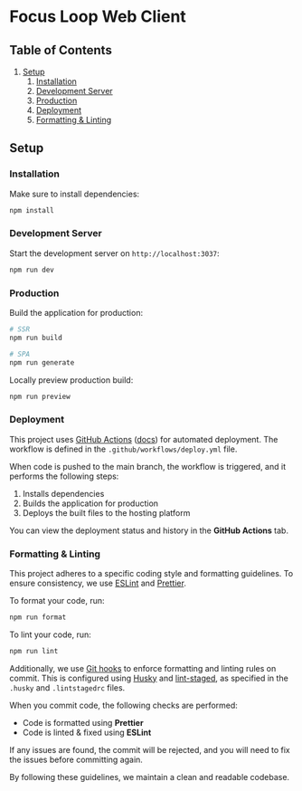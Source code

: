 # Focus Loop Web Client

## Table of Contents

1. [Setup](#setup)
   1. [Installation](#installation)
   2. [Development Server](#development-server)
   3. [Production](#production)
   4. [Deployment](#deployment)
   5. [Formatting & Linting](#formatting--linting)

## Setup

### Installation

Make sure to install dependencies:

```bash
npm install
```

### Development Server

Start the development server on `http://localhost:3037`:

```bash
npm run dev
```

### Production

Build the application for production:

```bash
# SSR
npm run build

# SPA
npm run generate
```

Locally preview production build:

```bash
npm run preview
```

### Deployment

This project uses [GitHub Actions](https://github.com/features/actions) ([docs](https://docs.github.com/en/actions)) for automated deployment. The workflow is defined in the `.github/workflows/deploy.yml` file.

When code is pushed to the main branch, the workflow is triggered, and it performs the following steps:

1. Installs dependencies
2. Builds the application for production
3. Deploys the built files to the hosting platform

You can view the deployment status and history in the **GitHub Actions** tab.

### Formatting & Linting

This project adheres to a specific coding style and formatting guidelines. To ensure consistency, we use [ESLint](https://www.npmjs.com/package/eslint) and [Prettier](https://www.npmjs.com/package/prettier).

To format your code, run:

```bash
npm run format
```

To lint your code, run:

```bash
npm run lint
```

Additionally, we use [Git hooks](https://git-scm.com/docs/githooks) to enforce formatting and linting rules on commit. This is configured using [Husky](https://www.npmjs.com/package/husky) and [lint-staged](https://www.npmjs.com/package/lint-staged), as specified in the `.husky` and `.lintstagedrc` files.

When you commit code, the following checks are performed:

- Code is formatted using **Prettier**
- Code is linted & fixed using **ESLint**

If any issues are found, the commit will be rejected, and you will need to fix the issues before committing again.

By following these guidelines, we maintain a clean and readable codebase.
